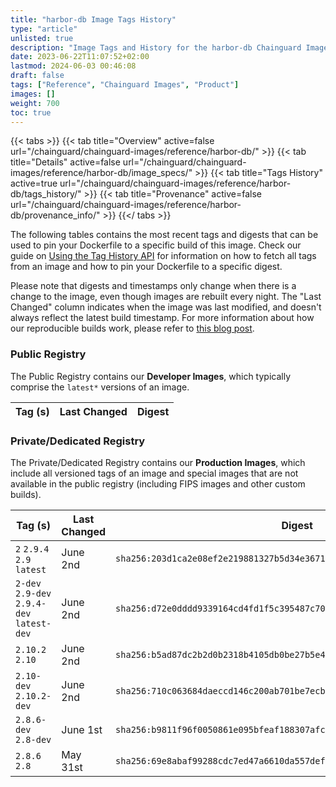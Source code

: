 ```yaml
---
title: "harbor-db Image Tags History"
type: "article"
unlisted: true
description: "Image Tags and History for the harbor-db Chainguard Image"
date: 2023-06-22T11:07:52+02:00
lastmod: 2024-06-03 00:46:08
draft: false
tags: ["Reference", "Chainguard Images", "Product"]
images: []
weight: 700
toc: true
---
```


{{< tabs >}}
{{< tab title="Overview" active=false url="/chainguard/chainguard-images/reference/harbor-db/" >}}
{{< tab title="Details" active=false url="/chainguard/chainguard-images/reference/harbor-db/image_specs/" >}}
{{< tab title="Tags History" active=true url="/chainguard/chainguard-images/reference/harbor-db/tags_history/" >}}
{{< tab title="Provenance" active=false url="/chainguard/chainguard-images/reference/harbor-db/provenance_info/" >}}
{{</ tabs >}}

The following tables contains the most recent tags and digests that can be used to pin your Dockerfile to a specific build of this image. Check our guide on [Using the Tag History API](/chainguard/chainguard-images/using-the-tag-history-api/) for information on how to fetch all tags from an image and how to pin your Dockerfile to a specific digest.

Please note that digests and timestamps only change when there is a change to the image, even though images are rebuilt every night. The "Last Changed" column indicates when the image was last modified, and doesn't always reflect the latest build timestamp. For more information about how our reproducible builds work, please refer to [this blog post](https://www.chainguard.dev/unchained/reproducing-chainguards-reproducible-image-builds).

### Public Registry
The Public Registry contains our **Developer Images**, which typically comprise the `latest*` versions of an image.

| Tag (s) | Last Changed | Digest |
|---------|--------------|--------|


### Private/Dedicated Registry
The Private/Dedicated Registry contains our **Production Images**, which include all versioned tags of an image and special images that are not available in the public registry (including FIPS images and other custom builds).

| Tag (s)                                     | Last Changed | Digest                                                                    |
|---------------------------------------------|--------------|---------------------------------------------------------------------------|
|  `2` `2.9.4` `2.9` `latest`                 | June 2nd     | `sha256:203d1ca2e08ef2e219881327b5d34e36712352a97317eb1572b98c896b1b49a5` |
|  `2-dev` `2.9-dev` `2.9.4-dev` `latest-dev` | June 2nd     | `sha256:d72e0dddd9339164cd4fd1f5c395487c709c5b2874a39d44887550a0a6433fc3` |
|  `2.10.2` `2.10`                            | June 2nd     | `sha256:b5ad87dc2b2d0b2318b4105db0be27b5e47b1dc94e1d6954218270b695acb402` |
|  `2.10-dev` `2.10.2-dev`                    | June 2nd     | `sha256:710c063684daeccd146c200ab701be7ecbda369b637744ead91d06bff526131e` |
|  `2.8.6-dev` `2.8-dev`                      | June 1st     | `sha256:b9811f96f0050861e095bfeaf188307afc76c89b462d685488823bc78c83b300` |
|  `2.8.6` `2.8`                              | May 31st     | `sha256:69e8abaf99288cdc7ed47a6610da557defa745cfb498520d8575087b1680356c` |

